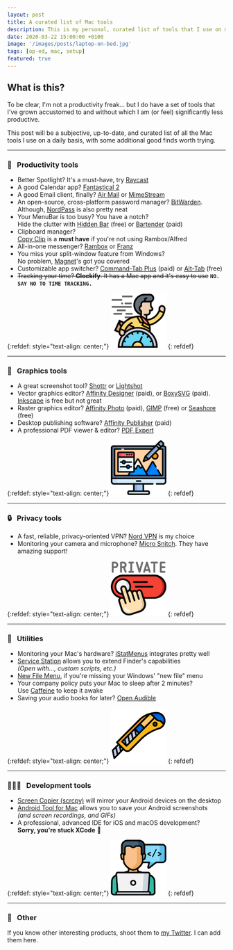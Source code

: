 ```yaml
---
layout: post
title: A curated list of Mac tools
description: This is my personal, curated list of tools that I use on my computers for my daily work
date: 2020-03-22 15:00:00 +0100
image: '/images/posts/laptop-on-bed.jpg'
tags: [op-ed, mac, setup]
featured: true
---
```


## What is this?

To be clear, I'm not a productivity freak... but I do have a set of tools that I've grown accustomed to and without which I am (or feel) significantly less productive.

This post will be a subjective, up-to-date, and curated list of all the Mac tools I use on a daily basis, with some additional good finds worth trying.

-----

### 🏃 &nbsp; Productivity tools

- Better Spotlight? It's a must-have, try [Raycast](https://www.raycast.com/)
- A good Calendar app? [Fantastical 2](https://flexibits.com/fantastical)
- A good Email client, finally? [Air Mail](https://airmailapp.com) or [MimeStream](https://mimestream.com)
- An open-source, cross-platform password manager? [BitWarden](https://bitwarden.com).  
  Although, [NordPass](https://nordpass.com) is also pretty neat
- Your MenuBar is too busy? You have a notch?  
  Hide the clutter with [Hidden Bar](https://github.com/dwarvesf/hidden) (free) or [Bartender](https://www.macbartender.com/) (paid)
- Clipboard manager?  
  [Copy Clip](https://fiplab.com/apps/copyclip-for-mac) is a **must have** if you're not using Rambox/Alfred
- All-in-one messenger? [Rambox](https://rambox.app) or [Franz](https://meetfranz.com)
- You miss your split-window feature from Windows?  
  No problem, [Magnet](https://apps.apple.com/de/app/magnet/id441258766?l=en&mt=12)'s got you covered
- Customizable app switcher? [Command-Tab Plus](https://noteifyapp.com/command-tab-plus) (paid) or [Alt-Tab](https://github.com/lwouis/alt-tab-macos) (free)
- ~~Tracking your time? **Clockify**. It has a Mac app and it's easy to use~~
**`NO. SAY NO TO TIME TRACKING.`**

{:refdef: style="text-align: center;"}
![Productivity](/images/posts/curated-mac-productivity.png)
{: refdef}

-----

### 🎨 &nbsp; Graphics tools

- A great screenshot tool? [Shottr](https://shottr.cc) or [Lightshot](https://app.prntscr.com)
- Vector graphics editor? [Affinity Designer](https://affinity.serif.com/en-us) (paid), or [BoxySVG](https://boxy-svg.com) (paid).  
  [Inkscape](https://inkscape.org) is free but not great
- Raster graphics editor? [Affinity Photo](https://affinity.serif.com/en-us) (paid), [GIMP](https://www.gimp.org) (free) or [Seashore](https://apps.apple.com/de/app/seashore/id1448648921?l=en&mt=12) (free)
- Desktop publishing software? [Affinity Publisher](https://affinity.serif.com/en-us) (paid)
- A professional PDF viewer & editor? [PDF Expert](https://pdfexpert.com)

{:refdef: style="text-align: center;"}
![Graphics](/images/posts/curated-mac-graphics.png)
{: refdef}

-----

### 🔒 &nbsp; Privacy tools

- A fast, reliable, privacy-oriented VPN? [Nord VPN](https://nordvpn.com) is my choice
- Monitoring your camera and microphone? [Micro Snitch](https://www.obdev.at/products/microsnitch/index.html). They have amazing support!

{:refdef: style="text-align: center;"}
![Productivity](/images/posts/curated-mac-privacy.png)
{: refdef}

-----

### 👀 &nbsp; Utilities

- Monitoring your Mac's hardware? [iStatMenus](https://bjango.com/mac/istatmenus) integrates pretty well
- [Service Station](https://apps.apple.com/de/app/service-station/id1503136033?mt=12) allows you to extend Finder's capabilities  
  _(Open with..., custom scripts, etc.)_
- [New File Menu](https://apps.apple.com/de/app/new-file-menu/id1064959555?mt=12), if you're missing your Windows' "new file" menu
- Your company policy puts your Mac to sleep after 2 minutes?  
  Use [Caffeine](https://www.intelliscapesolutions.com/apps/caffeine) to keep it awake
- Saving your audio books for later? [Open Audible](https://openaudible.org)

{:refdef: style="text-align: center;"}
![Utilities](/images/posts/curated-mac-utilities.png)
{: refdef}

-----

### 👨🏼‍💻 &nbsp; Development tools

- [Screen Copier (scrcpy)](https://github.com/Genymobile/scrcpy#macos) will mirror your Android devices on the desktop
- [Android Tool for Mac](https://github.com/mortenjust/androidtool-mac#download) allows you to save your Android screenshots  
  _(and screen recordings, and GIFs)_
- A professional, advanced IDE for iOS and macOS development?  
  **Sorry, you're stuck XCode** 😬

{:refdef: style="text-align: center;"}
![Dev tools](/images/posts/curated-mac-development.png)
{: refdef}

-----

### 💬 &nbsp; Other

If you know other interesting products, shoot them to [my Twitter](https://twitter.com/milosmns). I can add them here.
